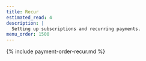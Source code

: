 ```yaml
---
title: Recur
estimated_read: 4
description: |
  Setting up subscriptions and recurring payments.
menu_order: 1500
---
```


{% include payment-order-recur.md %}
